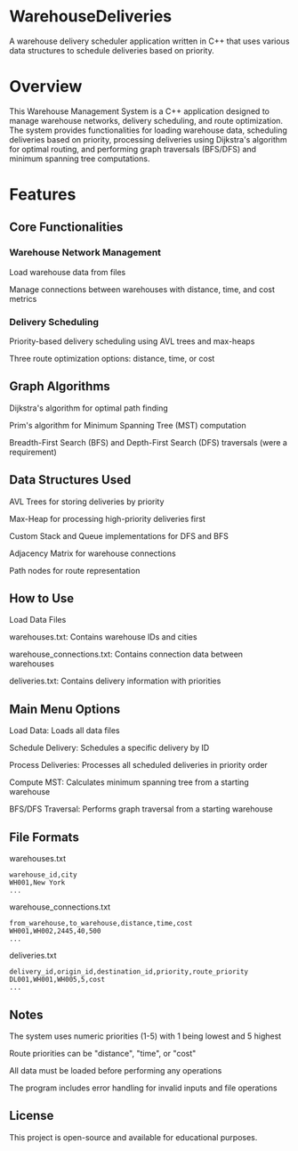 # WarehouseDeliveries
A warehouse delivery scheduler application written in C++ that uses various data structures to schedule deliveries based on priority.

# Overview
This Warehouse Management System is a C++ application designed to manage warehouse networks, delivery scheduling, and route optimization. The system provides functionalities for loading warehouse data, scheduling deliveries based on priority, processing deliveries using Dijkstra's algorithm for optimal routing, and performing graph traversals (BFS/DFS) and minimum spanning tree computations.


# Features

## Core Functionalities

### Warehouse Network Management

  Load warehouse data from files

  Manage connections between warehouses with distance, time, and cost metrics

### Delivery Scheduling

  Priority-based delivery scheduling using AVL trees and max-heaps

  Three route optimization options: distance, time, or cost

## Graph Algorithms

  Dijkstra's algorithm for optimal path finding

  Prim's algorithm for Minimum Spanning Tree (MST) computation

  Breadth-First Search (BFS) and Depth-First Search (DFS) traversals (were a requirement)

## Data Structures Used

  AVL Trees for storing deliveries by priority

  Max-Heap for processing high-priority deliveries first

  Custom Stack and Queue implementations for DFS and BFS

  Adjacency Matrix for warehouse connections

  Path nodes for route representation

## How to Use

Load Data Files

  warehouses.txt: Contains warehouse IDs and cities

  warehouse_connections.txt: Contains connection data between warehouses

  deliveries.txt: Contains delivery information with priorities

## Main Menu Options

  Load Data: Loads all data files

  Schedule Delivery: Schedules a specific delivery by ID

  Process Deliveries: Processes all scheduled deliveries in priority order

  Compute MST: Calculates minimum spanning tree from a starting warehouse

  BFS/DFS Traversal: Performs graph traversal from a starting warehouse

## File Formats
warehouses.txt

    warehouse_id,city
    WH001,New York
    ...

warehouse_connections.txt

    from_warehouse,to_warehouse,distance,time,cost
    WH001,WH002,2445,40,500
    ...

deliveries.txt
    
    delivery_id,origin_id,destination_id,priority,route_priority
    DL001,WH001,WH005,5,cost
    ...


## Notes

  The system uses numeric priorities (1-5) with 1 being lowest and 5 highest

  Route priorities can be "distance", "time", or "cost"

  All data must be loaded before performing any operations

  The program includes error handling for invalid inputs and file operations

## License

This project is open-source and available for educational purposes.

  
